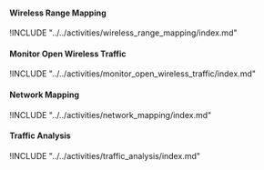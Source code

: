 
#### Wireless Range Mapping

!INCLUDE "../../activities/wireless_range_mapping/index.md"

#### Monitor Open Wireless Traffic

!INCLUDE "../../activities/monitor_open_wireless_traffic/index.md"

#### Network Mapping

!INCLUDE "../../activities/network_mapping/index.md"

#### Traffic Analysis

!INCLUDE "../../activities/traffic_analysis/index.md"

